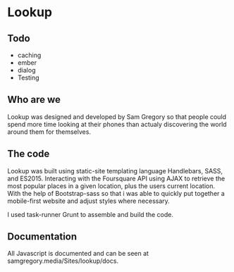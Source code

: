 # Lookup

## Todo
- caching
- ember
- dialog
- Testing

## Who are we

Lookup was designed and developed by Sam Gregory so that people could spend more time looking at their phones than actualy discovering the world around them for themselves.

## The code

Lookup was built using static-site templating language Handlebars, SASS, and ES2015. Interacting with the Foursquare API using AJAX to retrieve the most popular places in a given location, plus the users current location. With the help of Bootstrap-sass so that i was able to quickly put together a mobile-first website and adjust styles where necessary. 

I used task-runner Grunt to assemble and build the code.

## Documentation

All Javascript is documented and can be seen at samgregory.media/Sites/lookup/docs.

